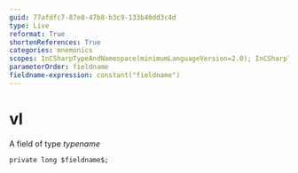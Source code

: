```yaml
---
guid: 77afdfc7-87e0-47b8-b3c9-133b40dd3c4d
type: Live
reformat: True
shortenReferences: True
categories: mnemonics
scopes: InCSharpTypeAndNamespace(minimumLanguageVersion=2.0); InCSharpTypeMember(minimumLanguageVersion=2.0)
parameterOrder: fieldname
fieldname-expression: constant("fieldname")
---
```


# vl

A field of type $typename$

```
private long $fieldname$;
```
